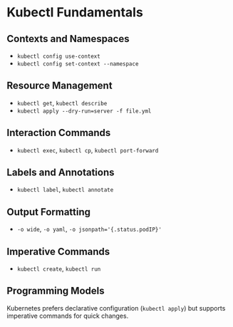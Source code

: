 # Kubectl Fundamentals

## Contexts and Namespaces
- `kubectl config use-context`
- `kubectl config set-context --namespace`

## Resource Management
- `kubectl get`, `kubectl describe`
- `kubectl apply --dry-run=server -f file.yml`

## Interaction Commands
- `kubectl exec`, `kubectl cp`, `kubectl port-forward`

## Labels and Annotations
- `kubectl label`, `kubectl annotate`

## Output Formatting
- `-o wide`, `-o yaml`, `-o jsonpath='{.status.podIP}'`

## Imperative Commands
- `kubectl create`, `kubectl run`

## Programming Models
Kubernetes prefers declarative configuration (`kubectl apply`) but supports imperative commands for quick changes.
